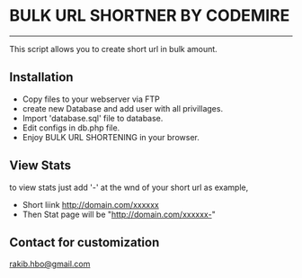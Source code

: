  # BULK URL SHORTNER BY CODEMIRE 
 ------------------------------
This script allows you to create short url in bulk amount.


Installation
--------------
- Copy files to your webserver via FTP
- create new Database and add user with all privillages.
- Import 'database.sql' file to database.
- Edit configs in db.php file.
- Enjoy BULK URL SHORTENING in your browser.

 View Stats 
 ----------------
to view stats just add '-' at the wnd of your short url
as example,
- Short liink http://domain.com/xxxxxx
- Then Stat page will be "http://domain.com/xxxxxx-"

Contact for customization
-------------------------
rakib.hbo@gmail.com